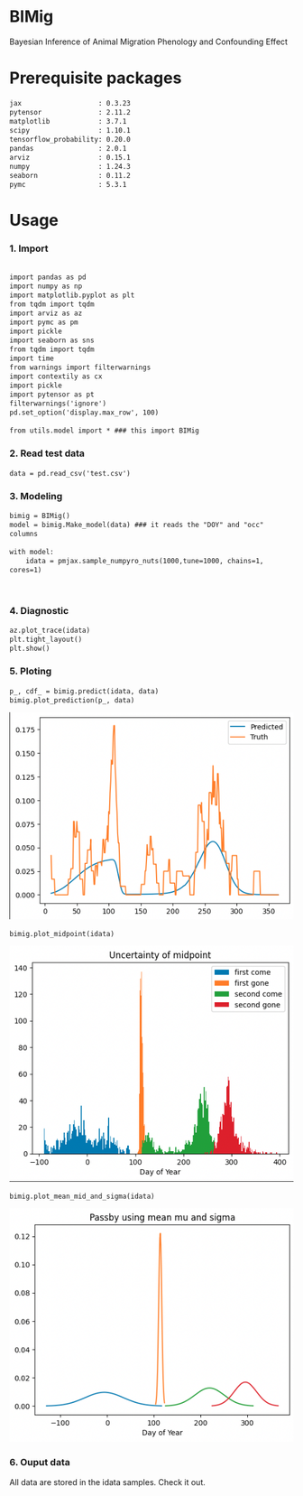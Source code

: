 # BIMig
Bayesian Inference of Animal Migration Phenology and Confounding Effect

# Prerequisite packages
```
jax                   : 0.3.23
pytensor              : 2.11.2
matplotlib            : 3.7.1
scipy                 : 1.10.1
tensorflow_probability: 0.20.0
pandas                : 2.0.1
arviz                 : 0.15.1
numpy                 : 1.24.3
seaborn               : 0.11.2
pymc                  : 5.3.1
```

# Usage
### 1. Import
```

import pandas as pd
import numpy as np
import matplotlib.pyplot as plt
from tqdm import tqdm
import arviz as az
import pymc as pm
import pickle
import seaborn as sns
from tqdm import tqdm
import time
from warnings import filterwarnings
import contextily as cx
import pickle
import pytensor as pt
filterwarnings('ignore')
pd.set_option('display.max_row', 100)

from utils.model import * ### this import BIMig

```

### 2. Read test data
```
data = pd.read_csv('test.csv')
```

### 3. Modeling
```
bimig = BIMig()
model = bimig.Make_model(data) ### it reads the "DOY" and "occ" columns

with model:
    idata = pmjax.sample_numpyro_nuts(1000,tune=1000, chains=1, cores=1)
    
    
```
### 4. Diagnostic
```
az.plot_trace(idata)
plt.tight_layout()
plt.show()

```

### 5. Ploting
```
p_, cdf_ = bimig.predict(idata, data)
bimig.plot_prediction(p_, data)
```
![fig1](/assets/fig1.png)

```
bimig.plot_midpoint(idata)
```
![fig2](/assets/fig2.png)

```
bimig.plot_mean_mid_and_sigma(idata)
```
![fig3](/assets/fig3.png)

### 6. Ouput data

All data are stored in the idata samples. Check it out.





